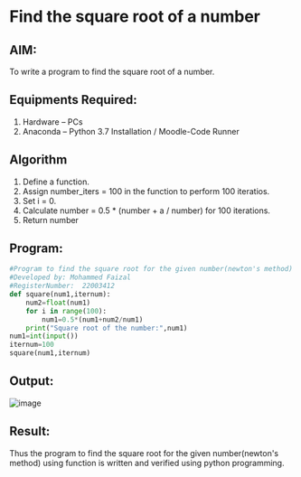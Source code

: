 # Find the square root of a number

## AIM:
To write a program to find the square root of a number.

## Equipments Required:
1. Hardware – PCs
2. Anaconda – Python 3.7 Installation / Moodle-Code Runner

## Algorithm
1. Define a function.
2. Assign number_iters = 100 in the function to perform 100 iteratios.
3. Set i = 0.
4. Calculate  number = 0.5 * (number + a / number) for 100 iterations.
5. Return number

## Program:
```python
#Program to find the square root for the given number(newton's method) using function.
#Developed by: Mohammed Faizal
#RegisterNumber:  22003412
def square(num1,iternum):
    num2=float(num1)
    for i in range(100):
        num1=0.5*(num1+num2/num1)
    print("Square root of the number:",num1)
num1=int(input())
iternum=100
square(num1,iternum)
```

## Output:
![image](https://user-images.githubusercontent.com/120553195/215000239-30c651ec-eabf-4551-84fa-0494692c6a7e.png)



## Result:
Thus the program to find the square root for the given number(newton's method) using function is written and verified using python programming.

